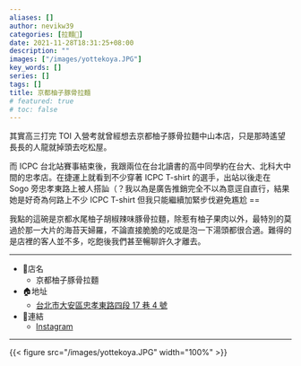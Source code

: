 ```yaml
---
aliases: []
author: nevikw39
categories: [拉麵🍜]
date: 2021-11-28T18:31:25+08:00
description: ""
images: ["/images/yottekoya.JPG"]
key_words: []
series: []
tags: []
title: 京都柚子豚骨拉麵
# featured: true
# toc: false
---
```


其實高三打完 TOI 入營考就曾經想去京都柚子豚骨拉麵中山本店，只是那時遙望長長的人龍就掉頭去吃松屋。

而 ICPC 台北站賽事結束後，我跟兩位在台北讀書的高中同學約在台大、北科大中間的忠孝店。在捷運上就看到不少穿著 ICPC T-shirt 的選手，出站以後走在 Sogo 旁忠孝東路上被人搭訕（？我以為是廣告推銷完全不以為意逕自直行，結果她是好奇為何路上不少 ICPC T-shirt 但我只能繼續加緊步伐避免尷尬 ==

我點的這碗是京都水尾柚子胡椒辣味豚骨拉麵，除惹有柚子果肉以外，最特別的莫過於那一大片的海苔天婦羅，不論直接脆脆的吃或是泡一下湯頭都很合適。難得的是店裡的客人並不多，吃飽後我們甚至暢聊許久才離去。

---
+ 🏬店名
    * 京都柚子豚骨拉麵
+ 🏠地址
    * [台北市大安區忠孝東路四段 17 巷 4 號](https://g.page/yottekoya-ramen)
+ 🔗連結
    * [Instagram](https://www.instagram.com/kyoto.yuzu.ramen/)
---

{{< figure src="/images/yottekoya.JPG" width="100%" >}}
